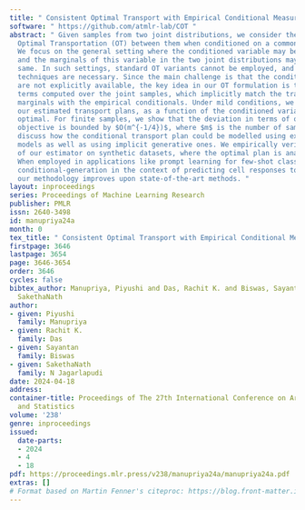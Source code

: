 ```yaml
---
title: " Consistent Optimal Transport with Empirical Conditional Measures "
software: " https://github.com/atmlr-lab/COT "
abstract: " Given samples from two joint distributions, we consider the problem of
  Optimal Transportation (OT) between them when conditioned on a common variable.
  We focus on the general setting where the conditioned variable may be continuous,
  and the marginals of this variable in the two joint distributions may not be the
  same. In such settings, standard OT variants cannot be employed, and novel estimation
  techniques are necessary. Since the main challenge is that the conditional distributions
  are not explicitly available, the key idea in our OT formulation is to employ kernelized-least-squares
  terms computed over the joint samples, which implicitly match the transport plan’s
  marginals with the empirical conditionals. Under mild conditions, we prove that
  our estimated transport plans, as a function of the conditioned variable, are asymptotically
  optimal. For finite samples, we show that the deviation in terms of our regularized
  objective is bounded by $O(m^{-1/4})$, where $m$ is the number of samples. We also
  discuss how the conditional transport plan could be modelled using explicit probabilistic
  models as well as using implicit generative ones. We empirically verify the consistency
  of our estimator on synthetic datasets, where the optimal plan is analytically known.
  When employed in applications like prompt learning for few-shot classification and
  conditional-generation in the context of predicting cell responses to treatment,
  our methodology improves upon state-of-the-art methods. "
layout: inproceedings
series: Proceedings of Machine Learning Research
publisher: PMLR
issn: 2640-3498
id: manupriya24a
month: 0
tex_title: " Consistent Optimal Transport with Empirical Conditional Measures "
firstpage: 3646
lastpage: 3654
page: 3646-3654
order: 3646
cycles: false
bibtex_author: Manupriya, Piyushi and Das, Rachit K. and Biswas, Sayantan and N Jagarlapudi,
  SakethaNath
author:
- given: Piyushi
  family: Manupriya
- given: Rachit K.
  family: Das
- given: Sayantan
  family: Biswas
- given: SakethaNath
  family: N Jagarlapudi
date: 2024-04-18
address:
container-title: Proceedings of The 27th International Conference on Artificial Intelligence
  and Statistics
volume: '238'
genre: inproceedings
issued:
  date-parts:
  - 2024
  - 4
  - 18
pdf: https://proceedings.mlr.press/v238/manupriya24a/manupriya24a.pdf
extras: []
# Format based on Martin Fenner's citeproc: https://blog.front-matter.io/posts/citeproc-yaml-for-bibliographies/
---
```

